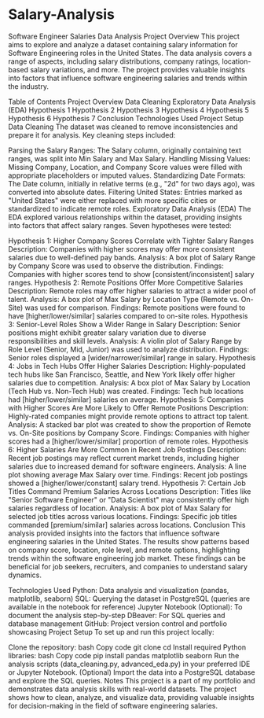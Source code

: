 # Salary-Analysis
Software Engineer Salaries Data Analysis
Project Overview
This project aims to explore and analyze a dataset containing salary information for Software Engineering roles in the United States. The data analysis covers a range of aspects, including salary distributions, company ratings, location-based salary variations, and more. The project provides valuable insights into factors that influence software engineering salaries and trends within the industry.

Table of Contents
Project Overview
Data Cleaning
Exploratory Data Analysis (EDA)
Hypothesis 1
Hypothesis 2
Hypothesis 3
Hypothesis 4
Hypothesis 5
Hypothesis 6
Hypothesis 7
Conclusion
Technologies Used
Project Setup
Data Cleaning
The dataset was cleaned to remove inconsistencies and prepare it for analysis. Key cleaning steps included:

Parsing the Salary Ranges: The Salary column, originally containing text ranges, was split into Min Salary and Max Salary.
Handling Missing Values: Missing Company, Location, and Company Score values were filled with appropriate placeholders or imputed values.
Standardizing Date Formats: The Date column, initially in relative terms (e.g., "2d" for two days ago), was converted into absolute dates.
Filtering United States: Entries marked as "United States" were either replaced with more specific cities or standardized to indicate remote roles.
Exploratory Data Analysis (EDA)
The EDA explored various relationships within the dataset, providing insights into factors that affect salary ranges. Seven hypotheses were tested:

Hypothesis 1: Higher Company Scores Correlate with Tighter Salary Ranges
Description: Companies with higher scores may offer more consistent salaries due to well-defined pay bands.
Analysis: A box plot of Salary Range by Company Score was used to observe the distribution.
Findings: Companies with higher scores tend to show [consistent/inconsistent] salary ranges.
Hypothesis 2: Remote Positions Offer More Competitive Salaries
Description: Remote roles may offer higher salaries to attract a wider pool of talent.
Analysis: A box plot of Max Salary by Location Type (Remote vs. On-Site) was used for comparison.
Findings: Remote positions were found to have [higher/lower/similar] salaries compared to on-site roles.
Hypothesis 3: Senior-Level Roles Show a Wider Range in Salary
Description: Senior positions might exhibit greater salary variation due to diverse responsibilities and skill levels.
Analysis: A violin plot of Salary Range by Role Level (Senior, Mid, Junior) was used to analyze distribution.
Findings: Senior roles displayed a [wider/narrower/similar] range in salary.
Hypothesis 4: Jobs in Tech Hubs Offer Higher Salaries
Description: Highly-populated tech hubs like San Francisco, Seattle, and New York likely offer higher salaries due to competition.
Analysis: A box plot of Max Salary by Location (Tech Hub vs. Non-Tech Hub) was created.
Findings: Tech hub locations had [higher/lower/similar] salaries on average.
Hypothesis 5: Companies with Higher Scores Are More Likely to Offer Remote Positions
Description: Highly-rated companies might provide remote options to attract top talent.
Analysis: A stacked bar plot was created to show the proportion of Remote vs. On-Site positions by Company Score.
Findings: Companies with higher scores had a [higher/lower/similar] proportion of remote roles.
Hypothesis 6: Higher Salaries Are More Common in Recent Job Postings
Description: Recent job postings may reflect current market trends, including higher salaries due to increased demand for software engineers.
Analysis: A line plot showing average Max Salary over time.
Findings: Recent job postings showed a [higher/lower/constant] salary trend.
Hypothesis 7: Certain Job Titles Command Premium Salaries Across Locations
Description: Titles like "Senior Software Engineer" or "Data Scientist" may consistently offer high salaries regardless of location.
Analysis: A box plot of Max Salary for selected job titles across various locations.
Findings: Specific job titles commanded [premium/similar] salaries across locations.
Conclusion
This analysis provided insights into the factors that influence software engineering salaries in the United States. The results show patterns based on company score, location, role level, and remote options, highlighting trends within the software engineering job market. These findings can be beneficial for job seekers, recruiters, and companies to understand salary dynamics.

Technologies Used
Python: Data analysis and visualization (pandas, matplotlib, seaborn)
SQL: Querying the dataset in PostgreSQL (queries are available in the notebook for reference)
Jupyter Notebook (Optional): To document the analysis step-by-step
DBeaver: For SQL queries and database management
GitHub: Project version control and portfolio showcasing
Project Setup
To set up and run this project locally:

Clone the repository:
bash
Copy code
git clone <repository-url>
cd <repository-folder>
Install required Python libraries:
bash
Copy code
pip install pandas matplotlib seaborn
Run the analysis scripts (data_cleaning.py, advanced_eda.py) in your preferred IDE or Jupyter Notebook.
(Optional) Import the data into a PostgreSQL database and explore the SQL queries.
Notes
This project is a part of my portfolio and demonstrates data analysis skills with real-world datasets. The project shows how to clean, analyze, and visualize data, providing valuable insights for decision-making in the field of software engineering salaries.


